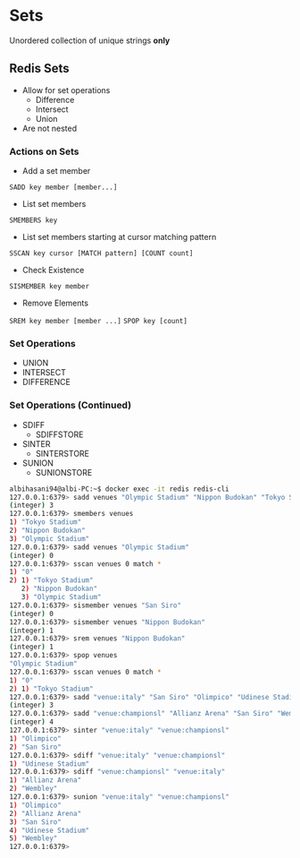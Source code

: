 # Sets

Unordered collection of unique strings **only**

## Redis Sets

* Allow for set operations
  * Difference
  * Intersect
  * Union
* Are not nested

### Actions on Sets

* Add a set member

```SADD key member [member...]```

* List set members

```SMEMBERS key```

* List set members starting at cursor matching pattern

```SSCAN key cursor [MATCH pattern] [COUNT count]```

* Check Existence

```SISMEMBER key member```

* Remove Elements

```SREM key member [member ...]```
```SPOP key [count]```

### Set Operations

* UNION
* INTERSECT
* DIFFERENCE

### Set Operations (Continued)

* SDIFF
  * SDIFFSTORE
* SINTER
  * SINTERSTORE
* SUNION
  * SUNIONSTORE

```bash
albihasani94@albi-PC:~$ docker exec -it redis redis-cli
127.0.0.1:6379> sadd venues "Olympic Stadium" "Nippon Budokan" "Tokyo Stadium"
(integer) 3
127.0.0.1:6379> smembers venues
1) "Tokyo Stadium"
2) "Nippon Budokan"
3) "Olympic Stadium"
127.0.0.1:6379> sadd venues "Olympic Stadium"
(integer) 0
127.0.0.1:6379> sscan venues 0 match *
1) "0"
2) 1) "Tokyo Stadium"
   2) "Nippon Budokan"
   3) "Olympic Stadium"
127.0.0.1:6379> sismember venues "San Siro"
(integer) 0
127.0.0.1:6379> sismember venues "Nippon Budokan"
(integer) 1
127.0.0.1:6379> srem venues "Nippon Budokan"
(integer) 1
127.0.0.1:6379> spop venues
"Olympic Stadium"
127.0.0.1:6379> sscan venues 0 match *
1) "0"
2) 1) "Tokyo Stadium"
127.0.0.1:6379> sadd "venue:italy" "San Siro" "Olimpico" "Udinese Stadium"
(integer) 3
127.0.0.1:6379> sadd "venue:championsl" "Allianz Arena" "San Siro" "Wembley" "Olimpico"
(integer) 4
127.0.0.1:6379> sinter "venue:italy" "venue:championsl"
1) "Olimpico"
2) "San Siro"
127.0.0.1:6379> sdiff "venue:italy" "venue:championsl"
1) "Udinese Stadium"
127.0.0.1:6379> sdiff "venue:championsl" "venue:italy"
1) "Allianz Arena"
2) "Wembley"
127.0.0.1:6379> sunion "venue:italy" "venue:championsl"
1) "Olimpico"
2) "Allianz Arena"
3) "San Siro"
4) "Udinese Stadium"
5) "Wembley"
127.0.0.1:6379>
```